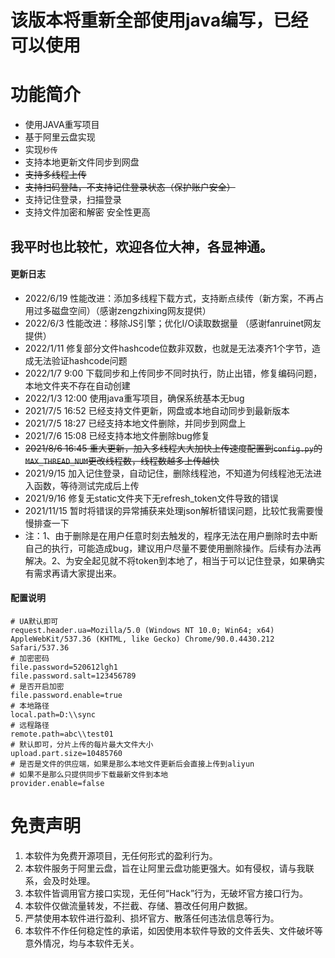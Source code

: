 # 该版本将重新全部使用java编写，已经可以使用
# 功能简介
* 使用JAVA重写项目
* 基于阿里云盘实现
* 实现`秒传`
* 支持本地更新文件同步到网盘
* ~~支持多线程上传~~
* ~~支持扫码登陆，不支持记住登录状态（保护账户安全）~~
* 支持记住登录，扫描登录
* 支持文件加密和解密 安全性更高
## 我平时也比较忙，欢迎各位大神，各显神通。
#### 更新日志
* 2022/6/19 性能改进：添加多线程下载方式，支持断点续传（新方案，不再占用过多磁盘空间）（感谢zengzhixing网友提供）
* 2022/6/3 性能改进：移除JS引擎；优化I/O读取数据量 （感谢fanruinet网友提供）
* 2022/1/11 修复部分文件hashcode位数非双数，也就是无法凑齐1个字节，造成无法验证hashcode问题
* 2022/1/7 9:00 下载同步和上传同步不同时执行，防止出错，修复编码问题，本地文件夹不存在自动创建
* 2022/1/3 12:00 使用java重写项目，确保系统基本无bug
* 2021/7/5 16:52 已经支持文件更新，网盘或本地自动同步到最新版本
* 2021/7/5 18:27 已经支持本地文件删除，并同步到网盘上
* 2021/7/6 15:08 已经支持本地文件删除bug修复
* ~~2021/8/6 16:45 重大更新，加入多线程大大加快上传速度配置到`config.py`的`MAX_THREAD_NUM`更改线程数，线程数越多上传越快~~
* 2021/9/15 加入记住登录，自动记住，删除线程池，不知道为何线程池无法进入函数，等待测试完成后上传
* 2021/9/16 修复无static文件夹下无refresh_token文件导致的错误
* 2021/11/15 暂时将错误的异常捕获来处理json解析错误问题，比较忙我需要慢慢排查一下
* 注：1、由于删除是在用户任意时刻去触发的，程序无法在用户删除时去中断自己的执行，可能造成bug，建议用户尽量不要使用删除操作。后续有办法再解决。2、为安全起见就不将token到本地了，相当于可以记住登录，如果确实有需求再请大家提出来。
#### 配置说明
```
# UA默认即可
request.header.ua=Mozilla/5.0 (Windows NT 10.0; Win64; x64) AppleWebKit/537.36 (KHTML, like Gecko) Chrome/90.0.4430.212 Safari/537.36
# 加密密码
file.password=520612lgh1
file.password.salt=123456789
# 是否开启加密
file.password.enable=true
# 本地路径
local.path=D:\\sync
# 远程路径
remote.path=abc\\test01
# 默认即可，分片上传的每片最大文件大小
upload.part.size=10485760
# 是否是文件的供应端，如果是那么本地文件更新后会直接上传到aliyun
# 如果不是那么只提供同步下载最新文件到本地
provider.enable=false
```
# 免责声明
1. 本软件为免费开源项目，无任何形式的盈利行为。
2. 本软件服务于阿里云盘，旨在让阿里云盘功能更强大。如有侵权，请与我联系，会及时处理。
3. 本软件皆调用官方接口实现，无任何“Hack”行为，无破坏官方接口行为。
5. 本软件仅做流量转发，不拦截、存储、篡改任何用户数据。
6. 严禁使用本软件进行盈利、损坏官方、散落任何违法信息等行为。
7. 本软件不作任何稳定性的承诺，如因使用本软件导致的文件丢失、文件破坏等意外情况，均与本软件无关。